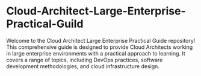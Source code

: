 # Cloud-Architect-Large-Enterprise-Practical-Guild
Welcome to the Cloud Architect Large Enterprise Practical Guide repository! This comprehensive guide is designed to provide Cloud Architects working in large enterprise environments with a practical approach to learning. It covers a range of topics, including DevOps practices, software development methodologies, and cloud infrastructure design.
